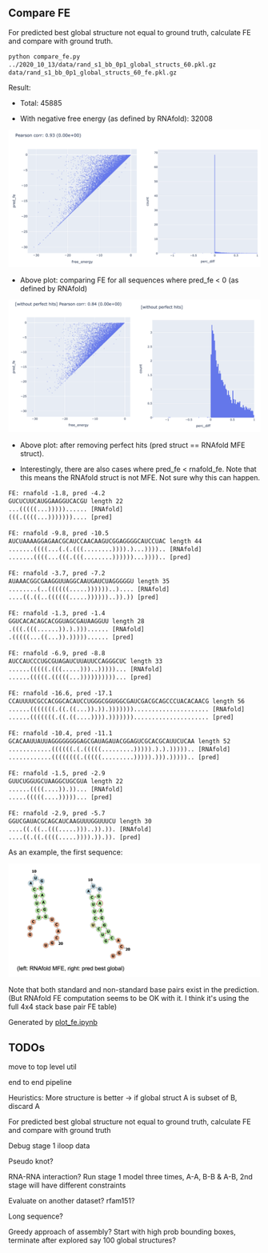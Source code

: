 

## Compare FE

For predicted best global structure not equal to ground truth,
calculate FE and compare with ground truth.


```
python compare_fe.py ../2020_10_13/data/rand_s1_bb_0p1_global_structs_60.pkl.gz data/rand_s1_bb_0p1_global_structs_60_fe.pkl.gz
```


Result:

- Total: 45885

- With negative free energy (as defined by RNAfold): 32008

![plot/compare_fe.png](plot/compare_fe.png)

- Above plot: comparing FE for all sequences where pred_fe < 0 (as defined by RNAfold)

![plot/compare_fe_wo_perfect_hits.png](plot/compare_fe_wo_perfect_hits.png)

- Above plot: after removing perfect hits (pred struct == RNAfold MFE struct).

- Interestingly, there are also cases where pred_fe < rnafold_fe.
Note that this means the RNAfold struct is not MFE. Not sure why this can happen.

```
FE: rnafold -1.8, pred -4.2
GUCUCUUCAUGGAAGGUCACGU length 22
...(((((...)))))...... [RNAfold]
(((.((((...))))))).... [pred]

FE: rnafold -9.8, pred -10.5
AUCUAAAAGGAGAACGCAUCCAACAAGUCGGAGGGGCAUCCUAC length 44
.......((((...(.(.(((........)))).)...)))).. [RNAfold]
.......((((...(((.(((........))))))...)))).. [pred]

FE: rnafold -3.7, pred -7.2
AUAAACGGCGAAGGUUAGGCAAUGAUCUAGGGGGU length 35
........(..((((((.....))))))..).... [RNAfold]
....((.((..((((((.....))))))..)).)) [pred]

FE: rnafold -1.3, pred -1.4
GGUCACACAGCACGGUAGCGAUAAGGUU length 28
.(((.(((......)).).)))...... [RNAfold]
.(((((...((...)).)))))...... [pred]

FE: rnafold -6.9, pred -8.8
AUCCAUCCCUGCGUAGAUCUUAUUCCAGGGCUC length 33
......(((((.(((.....)))..)))))... [RNAfold]
......(((((.(((((...))))))))))... [pred]

FE: rnafold -16.6, pred -17.1
CCAUUUUCGCCACGGCACAUCCUGGGCGGUGGCGAUCGACGCAGCCCUACACAACG length 56
......(((((((.((.((...)).)).)))))))..................... [RNAfold]
......(((((((.((.((....)))).)))))))..................... [pred]

FE: rnafold -10.4, pred -11.1
GCACAAUUAUUAGGGGGGGGAGCGAUAGAUACGGAGUCGCACGCAUUCUCAA length 52
............((((((.(.(((((.........))))).).).))))).. [RNAfold]
............((((((((.(((((.........))))).))).))))).. [pred]

FE: rnafold -1.5, pred -2.9
GUUCUGGUGCUAAGGCUGCGUA length 22
......((((....)).))... [RNAfold]
.....(((((....)))))... [pred]

FE: rnafold -2.9, pred -5.7
GGUCGAUACGCAGCAUCAAGUUUGGUUUCU length 30
....((.((..(((.....)))..)).)). [RNAfold]
....((.((.((((.....)))).)).)). [pred]
```

As an example, the first sequence:

![plot/example_lower_fe_pred.png](plot/example_lower_fe_pred.png)

Note that both standard and non-standard base pairs exist in the prediction.
(But RNAfold FE computation seems to be OK with it. I think it's using the
full 4x4 stack base pair FE table)

Generated by [plot_fe.ipynb](plot_fe.ipynb)

## TODOs

move to top level util

end to end pipeline


Heuristics: More structure is better -> if global struct A is subset of B, discard A

For predicted best global structure not equal to ground truth, calculate FE and compare with ground truth

Debug stage 1 iloop data

Pseudo knot?

RNA-RNA interaction? Run stage 1 model three times, A-A, B-B & A-B, 2nd stage will have different constraints

Evaluate on another dataset? rfam151?

Long sequence?

Greedy approach of assembly? Start with high prob bounding boxes, terminate after explored say 100 global structures?





